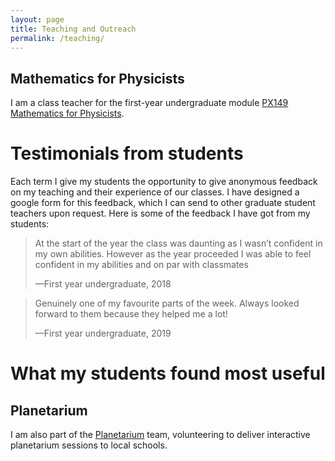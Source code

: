 ```yaml
---
layout: page
title: Teaching and Outreach
permalink: /teaching/
---
```


## Mathematics for Physicists
I am a class teacher for the first-year undergraduate module [PX149 Mathematics for Physicists](https://warwick.ac.uk/services/aro/dar/quality/modules/undergraduate/px/px149/). 

# Testimonials from students
Each term I give my students the opportunity to give anonymous feedback on my teaching and their experience of our classes. I have designed a google form for this feedback, which I can send to other graduate student teachers upon request. Here is some of the feedback I have got from my students:

<blockquote>
    <p>At the start of the year the class was daunting as I wasn’t confident in my own abilities. However as the year proceeded I was able to feel confident in my abilities and on par with classmates</p>
    <footer>—First year undergraduate, 2018</footer>
</blockquote>

<blockquote>
    <p>Genuinely one of my favourite parts of the week. Always looked forward to them because they helped me a lot!</p>
    <footer>—First year undergraduate, 2019</footer>
</blockquote>

# What my students found most useful


## Planetarium
I am also part of the [Planetarium](https://warwick.ac.uk/fac/sci/physics/outreach/planetarium/) team, volunteering to deliver interactive planetarium sessions to local schools.
